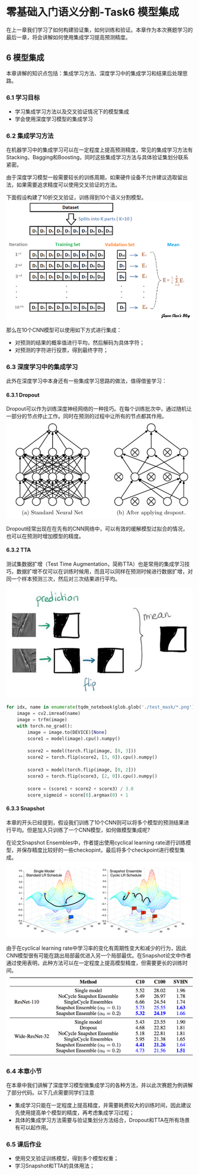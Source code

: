 # 零基础入门语义分割-Task6 模型集成

在上一章我们学习了如何构建验证集，如何训练和验证。本章作为本次赛题学习的最后一章，将会讲解如何使用集成学习提高预测精度。

## 6 模型集成

本章讲解的知识点包括：集成学习方法、深度学习中的集成学习和结果后处理思路。

### 6.1 学习目标

- 学习集成学习方法以及交叉验证情况下的模型集成
- 学会使用深度学习模型的集成学习

### 6.2 集成学习方法

在机器学习中的集成学习可以在一定程度上提高预测精度，常见的集成学习方法有Stacking、Bagging和Boosting，同时这些集成学习方法与具体验证集划分联系紧密。

由于深度学习模型一般需要较长的训练周期，如果硬件设备不允许建议选取留出法，如果需要追求精度可以使用交叉验证的方法。

下面假设构建了10折交叉验证，训练得到10个语义分割模型。
![IMG](img/交叉验证.png)

那么在10个CNN模型可以使用如下方式进行集成：

- 对预测的结果的概率值进行平均，然后解码为具体字符；
- 对预测的字符进行投票，得到最终字符；

### 6.3 深度学习中的集成学习

此外在深度学习中本身还有一些集成学习思路的做法，值得借鉴学习：          

#### 6.3.1 Dropout

Dropout可以作为训练深度神经网络的一种技巧。在每个训练批次中，通过随机让一部分的节点停止工作。同时在预测的过程中让所有的节点都其作用。
![IMG](img/Droopout.png)

Dropout经常出现在在先有的CNN网络中，可以有效的缓解模型过拟合的情况，也可以在预测时增加模型的精度。

#### 6.3.2 TTA
测试集数据扩增（Test Time Augmentation，简称TTA）也是常用的集成学习技巧，数据扩增不仅可以在训练时候用，而且可以同样在预测时候进行数据扩增，对同一个样本预测三次，然后对三次结果进行平均。

![](img/tta.png)

```python
for idx, name in enumerate(tqdm_notebook(glob.glob('./test_mask/*.png')[:])):
    image = cv2.imread(name)
    image = trfm(image)
    with torch.no_grad():
        image = image.to(DEVICE)[None]
        score1 = model(image).cpu().numpy()
        
        score2 = model(torch.flip(image, [0, 3]))
        score2 = torch.flip(score2, [3, 0]).cpu().numpy()

        score3 = model(torch.flip(image, [0, 2]))
        score3 = torch.flip(score3, [2, 0]).cpu().numpy()
        
        score = (score1 + score2 + score3) / 3.0
        score_sigmoid = score[0].argmax(0) + 1
```

#### 6.3.3 Snapshot

本章的开头已经提到，假设我们训练了10个CNN则可以将多个模型的预测结果进行平均。但是加入只训练了一个CNN模型，如何做模型集成呢?

在论文Snapshot Ensembles中，作者提出使用cyclical learning rate进行训练模型，并保存精度比较好的一些checkopint，最后将多个checkpoint进行模型集成。
![IMG](img/Snapshot.png)
          
由于在cyclical learning rate中学习率的变化有周期性变大和减少的行为，因此CNN模型很有可能在跳出局部最优进入另一个局部最优。在Snapshot论文中作者通过使用表明，此种方法可以在一定程度上提高模型精度，但需要更长的训练时间。
![IMG](img/对比.png)     

### 6.4 本章小节

在本章中我们讲解了深度学习模型做集成学习的各种方法，并以此次赛题为例讲解了部分代码。以下几点需要同学们注意

- 集成学习只能在一定程度上提高精度，并需要耗费较大的训练时间，因此建议先使用提高单个模型的精度，再考虑集成学习过程；
- 具体的集成学习方法需要与验证集划分方法结合，Dropout和TTA在所有场景有可以起作用。

### 6.5 课后作业

- 使用交叉验证训练模型，得到多个模型权重；
- 学习Snapshot和TTA的具体用法；